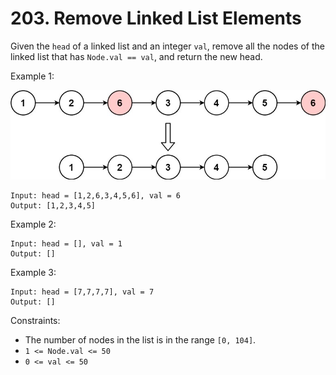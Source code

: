 # 203. Remove Linked List Elements

Given the `head` of a linked list and an integer `val`, remove all the nodes of the linked list that has `Node.val == val`, and return the new head.

Example 1:

![](example_1.png)

    Input: head = [1,2,6,3,4,5,6], val = 6
    Output: [1,2,3,4,5]

Example 2:

    Input: head = [], val = 1
    Output: []

Example 3:

    Input: head = [7,7,7,7], val = 7
    Output: []

Constraints:
- The number of nodes in the list is in the range `[0, 104]`.
- `1 <= Node.val <= 50`
- `0 <= val <= 50`